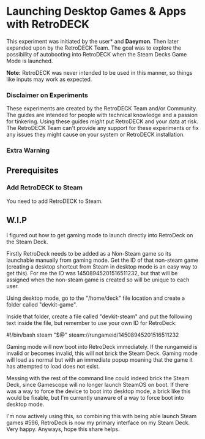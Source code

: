 # Launching Desktop Games & Apps with RetroDECK

This experiment was initiated by the user* and **Daeymon**. Then later expanded upon by the RetroDECK Team. The goal was to explore the possibility of autobooting into RetroDECK when the Steam Decks Game Mode is launched.

**Note:** RetroDECK was never intended to be used in this manner, so things like inputs may work as expected.

### Disclaimer on Experiments 

These experiments are created by the RetroDECK Team and/or Community. The guides are intended for people with technical knowledge and a passion for tinkering. Using these guides *might* put RetroDECK and your data at risk. The RetroDECK Team can't provide any support for these experiments or fix any issues they might cause on your system or RetroDECK installation.

### Extra Warning



## Prerequisites

### Add RetroDECK to Steam

You need to add RetroDECK to Steam.


## W.I.P

I figured out how to get gaming mode to launch directly into RetroDeck on the Steam Deck.

Firstly RetroDeck needs to be added as a Non-Steam game so its launchable manually from gaming mode. Get the ID of that non-steam game (creating a desktop shortcut from Steam in desktop mode is an easy way to get this). For me the ID was 14508945201516511232, but that will be assigned when the non-steam game is created so will be unique to each user.

Using desktop mode, go to the "/home/deck" file location and create a folder called "devkit-game".

Inside that folder, create a file called "devkit-steam" and put the following text inside the file, but remember to use your own ID for RetroDeck:

#!/bin/bash
steam "$@" steam://rungameid/14508945201516511232

Gaming mode will now boot into RetroDeck immediately. If the rungameid is invalid or becomes invalid, this will not brick the Steam Deck. Gaming mode will load as normal but with an immediate popup moaning that the game it has attempted to load does not exist.

Messing with the rest of the command line could indeed brick the Steam Deck, since Gamescope will no longer launch SteamOS on boot. If there was a way to force the device to boot into desktop mode, a brick like this would be fixable, but I'm currently unaware of a way to force boot into desktop mode.

I'm now actively using this, so combining this with being able launch Steam games #596, RetroDeck is now my primary interface on my Steam Deck. Very happy. Anyways, hope this share helps.
